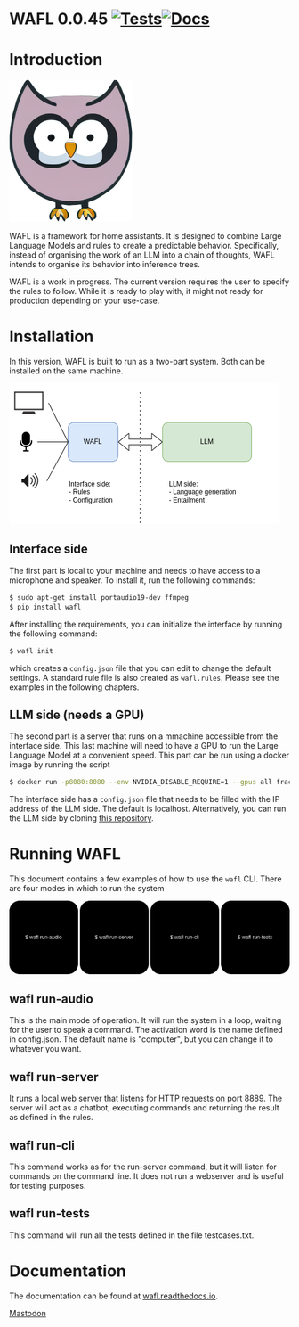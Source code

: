 # WAFL 0.0.45 [![Tests](https://github.com/fractalego/wafl/actions/workflows/development-tests1.yml/badge.svg)](https://github.com/fractalego/wafl/actions/workflows/development-tests1.yml)[![Docs](https://readthedocs.org/projects/wafl/badge/?version=latest)](https://wafl.readthedocs.io/en/latest/)

Introduction
============

![Logo](images/logo.png)

WAFL is a framework for home assistants.
It is designed to combine Large Language Models and rules to create a predictable behavior.
Specifically, instead of organising the work of an LLM into a chain of thoughts,
WAFL intends to organise its behavior into inference trees.

WAFL is a work in progress.
The current version requires the user to specify the rules to follow.
While it is ready to play with, it might not ready for production depending on your use-case.

Installation
============

In this version, WAFL is built to run as a two-part system.
Both can be installed on the same machine.

![The two parts of WAFL](images/two-parts.png)


## Interface side


The first part is local to your machine and needs to have access to a microphone and speaker.
To install it, run the following commands:

```bash 
$ sudo apt-get install portaudio19-dev ffmpeg
$ pip install wafl
```

After installing the requirements, you can initialize the interface by running the following command:

```bash
$ wafl init
```

which creates a `config.json` file that you can edit to change the default settings.
A standard rule file is also created as `wafl.rules`.
Please see the examples in the following chapters.


## LLM side (needs a GPU)

The second part is a server that runs on a mmachine accessible from the interface side.
This last machine will need to have a GPU to run the Large Language Model at a convenient speed.
This part can be run using a docker image by running the script

```bash
$ docker run -p8080:8080 --env NVIDIA_DISABLE_REQUIRE=1 --gpus all fractalego/wafl-llm:latest
```

The interface side has a `config.json` file that needs to be filled with the IP address of the LLM side.
The default is localhost.
Alternatively, you can run the LLM side by cloning [this repository](https://github.com/fractalego/wafl-llm).


Running WAFL
============
This document contains a few examples of how to use the `wafl` CLI.
There are four modes in which to run the system

![The two parts of WAFL](images/wafl-commands.png)


## wafl run-audio

This is the main mode of operation. It will run the system in a loop, waiting for the user to speak a command.
The activation word is the name defined in config.json.
The default name is "computer", but you can change it to whatever you want.


## wafl run-server

It runs a local web server that listens for HTTP requests on port 8889.
The server will act as a chatbot, executing commands and returning the result as defined in the rules.


## wafl run-cli

This command works as for the run-server command, but it will listen for commands on the command line.
It does not run a webserver and is useful for testing purposes.


## wafl run-tests

This command will run all the tests defined in the file testcases.txt.


Documentation
=============

The documentation can be found at [wafl.readthedocs.io](https://wafl.readthedocs.io).


<a rel="me" href="https://fractalego.social/@wafl">Mastodon</a>
